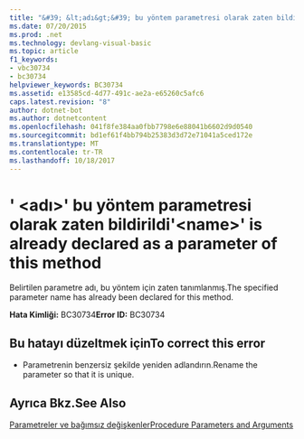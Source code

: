 ```yaml
---
title: "&#39; &lt;adı&gt;&#39; bu yöntem parametresi olarak zaten bildirildi"
ms.date: 07/20/2015
ms.prod: .net
ms.technology: devlang-visual-basic
ms.topic: article
f1_keywords:
- vbc30734
- bc30734
helpviewer_keywords: BC30734
ms.assetid: e13585cd-4d77-491c-ae2a-e65260c5afc6
caps.latest.revision: "8"
author: dotnet-bot
ms.author: dotnetcontent
ms.openlocfilehash: 041f8fe384aa0fbb7798e6e88041b6602d9d0540
ms.sourcegitcommit: bd1ef61f4bb794b25383d3d72e71041a5ced172e
ms.translationtype: MT
ms.contentlocale: tr-TR
ms.lasthandoff: 10/18/2017
---
```

# <a name="39ltnamegt39-is-already-declared-as-a-parameter-of-this-method"></a><span data-ttu-id="93da9-102">&#39; &lt;adı&gt;&#39; bu yöntem parametresi olarak zaten bildirildi</span><span class="sxs-lookup"><span data-stu-id="93da9-102">&#39;&lt;name&gt;&#39; is already declared as a parameter of this method</span></span>
<span data-ttu-id="93da9-103">Belirtilen parametre adı, bu yöntem için zaten tanımlanmış.</span><span class="sxs-lookup"><span data-stu-id="93da9-103">The specified parameter name has already been declared for this method.</span></span>  
  
 <span data-ttu-id="93da9-104">**Hata Kimliği:** BC30734</span><span class="sxs-lookup"><span data-stu-id="93da9-104">**Error ID:** BC30734</span></span>  
  
## <a name="to-correct-this-error"></a><span data-ttu-id="93da9-105">Bu hatayı düzeltmek için</span><span class="sxs-lookup"><span data-stu-id="93da9-105">To correct this error</span></span>  
  
-   <span data-ttu-id="93da9-106">Parametrenin benzersiz şekilde yeniden adlandırın.</span><span class="sxs-lookup"><span data-stu-id="93da9-106">Rename the parameter so that it is unique.</span></span>  
  
## <a name="see-also"></a><span data-ttu-id="93da9-107">Ayrıca Bkz.</span><span class="sxs-lookup"><span data-stu-id="93da9-107">See Also</span></span>  
 [<span data-ttu-id="93da9-108">Parametreler ve bağımsız değişkenler</span><span class="sxs-lookup"><span data-stu-id="93da9-108">Procedure Parameters and Arguments</span></span>](../../visual-basic/programming-guide/language-features/procedures/procedure-parameters-and-arguments.md)

